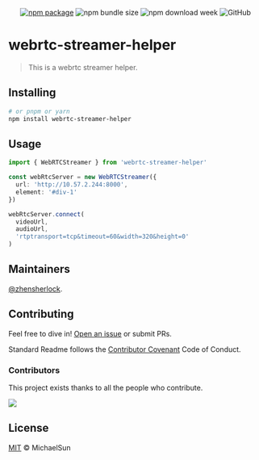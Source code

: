 <p align="center">
  <a href="https://npmjs.com/package/webrtc-streamer-helper"><img src="https://badgen.net/npm/v/webrtc-streamer-helper" alt="npm package"></a>
  <img alt="npm bundle size" src="https://img.shields.io/bundlephobia/minzip/webrtc-streamer-helper">
  <img alt="npm download week" src="https://img.shields.io/npm/dw/webrtc-streamer-helper">
  <img alt="GitHub" src="https://img.shields.io/github/license/zhensherlock/webrtc-streamer-helper">
</p>

# webrtc-streamer-helper

> This is a webrtc streamer helper.

## Installing

```bash
# or pnpm or yarn
npm install webrtc-streamer-helper
```

## Usage

```ts
import { WebRTCStreamer } from 'webrtc-streamer-helper'

const webRtcServer = new WebRTCStreamer({
  url: 'http://10.57.2.244:8000',
  element: '#div-1'
})

webRtcServer.connect(
  videoUrl,
  audioUrl,
  'rtptransport=tcp&timeout=60&width=320&height=0'
)
```

## Maintainers

[@zhensherlock](https://github.com/zhensherlock).

## Contributing

Feel free to dive in! [Open an issue](https://github.com/zhensherlock/webrtc-streamer-helper/issues/new/choose) or submit PRs.

Standard Readme follows the [Contributor Covenant](http://contributor-covenant.org/version/1/3/0/) Code of Conduct.

### Contributors

This project exists thanks to all the people who contribute.

<a href="https://github.com/zhensherlock/webrtc-streamer-helper/graphs/contributors">
  <img src="https://contrib.rocks/image?repo=zhensherlock/webrtc-streamer-helper" />
</a>

## License

[MIT](LICENSE) © MichaelSun
